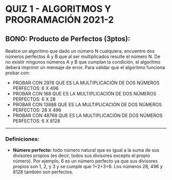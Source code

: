 # QUIZ 1 - ALGORITMOS Y PROGRAMACIÓN 2021-2
## BONO: Producto de Perfectos (3ptos):
Realice un algoritmo que dado un número N cualquiera, encuentre dos números perfectos A y B que al ser multiplicados resulte el número N. De no existir ningunos números A y B que cumplan la condición, el algoritmo deberá imprimir un mensaje de error.
Para validar que el algoritmo funciona probar con:
- PROBAR CON 2976 QUE ES LA MULTIPLICACIÓN DE DOS NÚMEROS PERFECTOS: 6 X 496
- PROBAR CON 168 QUE ES LA MULTIPLICACIÓN DE DOS NÚMEROS PERFECTOS: 6 X 28
- PROBAR CON 13888 QUE ES LA MULTIPLICACIÓN DE DOS NÚMEROS PERFECTOS: 28 X 496
- PROBAR CON 48768 QUE ES LA MULTIPLICACIÓN DE DOS NÚMEROS PERFECTOS: 6 X 8128

-------------------------------------------------------------------------------------------

### Definiciones:
- **Número perfecto:** todo número natural que es igual a la suma de sus divisores propios (es decir, todos sus divisores excepto el propio número). Por ejemplo, 6 es un número perfecto ya que sus divisores propios son 1, 2, y 3 y se cumple que 1+2+3=6. Los números 28, 496 y 8128 también son perfectos.
